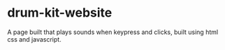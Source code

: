 # drum-kit-website
A page built that plays sounds when keypress and clicks, built using html css and javascript.

